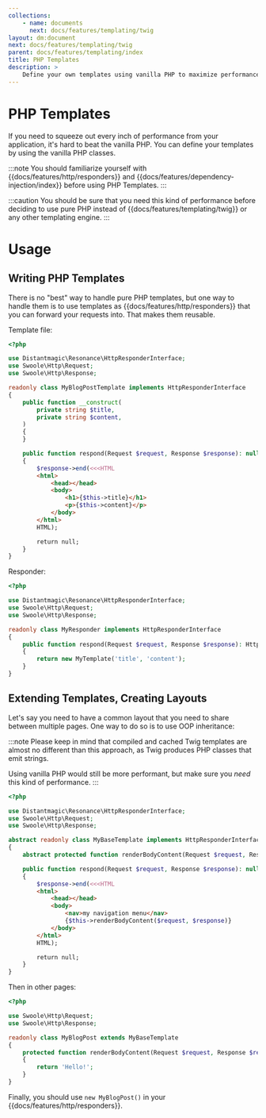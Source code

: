 ```yaml
---
collections: 
    - name: documents
      next: docs/features/templating/twig
layout: dm:document
next: docs/features/templating/twig
parent: docs/features/templating/index
title: PHP Templates
description: >
    Define your own templates using vanilla PHP to maximize performance.
---
```


# PHP Templates

If you need to squeeze out every inch of performance from your 
application, it's hard to beat the vanilla PHP. You can define your templates
by using the vanilla PHP classes.

:::note
You should familiarize yourself with {{docs/features/http/responders}} and 
{{docs/features/dependency-injection/index}} before using PHP Templates.
:::

:::caution
You should be sure that you need this kind of performance 
before deciding to use pure PHP instead of 
{{docs/features/templating/twig}} or any other templating engine.
:::

# Usage

## Writing PHP Templates

There is no "best" way to handle pure PHP templates, but one way to handle them
is to use templates as {{docs/features/http/responders}} that you can forward 
your requests into. That makes them reusable.

Template file:

```php
<?php

use Distantmagic\Resonance\HttpResponderInterface;
use Swoole\Http\Request;
use Swoole\Http\Response;

readonly class MyBlogPostTemplate implements HttpResponderInterface
{
    public function __construct(
        private string $title, 
        private string $content,
    )
    {
    }

    public function respond(Request $request, Response $response): null
    {
        $response->end(<<<HTML
        <html>
            <head></head>
            <body>
                <h1>{$this->title}</h1>
                <p>{$this->content}</p>
            </body>
        </html>
        HTML);

        return null;
    }
}
```

Responder:

```php
<?php

use Distantmagic\Resonance\HttpResponderInterface;
use Swoole\Http\Request;
use Swoole\Http\Response;

readonly class MyResponder implements HttpResponderInterface
{
    public function respond(Request $request, Response $response): HttpResponderInterface
    {
        return new MyTemplate('title', 'content');
    }
}
```

## Extending Templates, Creating Layouts

Let's say you need to have a common layout that you need to share between 
multiple pages. One way to do so is to use OOP inheritance:

:::note
Please keep in mind that compiled and cached Twig templates are almost no 
different than this approach, as Twig produces PHP classes that emit strings. 

Using vanilla PHP would still be more performant, but make sure you *need* this
kind of performance.
:::

```php
<?php

use Distantmagic\Resonance\HttpResponderInterface;
use Swoole\Http\Request;
use Swoole\Http\Response;

abstract readonly class MyBaseTemplate implements HttpResponderInterface
{
    abstract protected function renderBodyContent(Request $request, Response $response): string;

    public function respond(Request $request, Response $response): null
    {
        $response->end(<<<HTML
        <html>
            <head></head>
            <body>
                <nav>my navigation menu</nav>
                {$this->renderBodyContent($request, $response)}
            </body>
        </html>
        HTML);

        return null;
    }
}
```

Then in other pages:

```php
<?php

use Swoole\Http\Request;
use Swoole\Http\Response;

readonly class MyBlogPost extends MyBaseTemplate
{
    protected function renderBodyContent(Request $request, Response $response): string
    {
        return 'Hello!';
    }
}
```

Finally, you should use `new MyBlogPost()` in your 
{{docs/features/http/responders}}.
